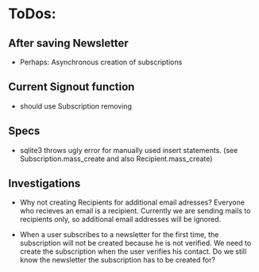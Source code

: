 # ToDos:

## After saving Newsletter

* Perhaps: Asynchronous creation of subscriptions

## Current Signout function

* should use Subscription removing

## Specs

* sqlite3 throws ugly error for manually used insert statements. (see Subscription.mass_create and also Recipient.mass_create)

## Investigations

* Why not creating Recipients for additional email adresses? Everyone who recieves an email is a recipient. Currently we are sending mails to recipients only, so additional email addresses will be ignored.

* When a user subscribes to a newsletter for the first time, the subscription will not be created because he is not verified. We need to create the subscription when the user verifies his contact. Do we still know the newsletter the subscription has to be created for?
